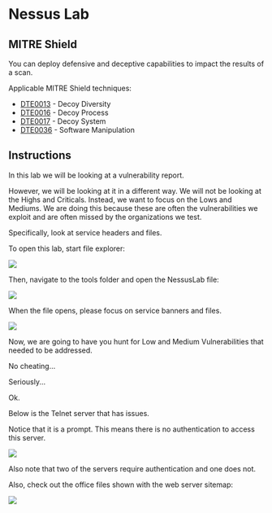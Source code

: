 

# Nessus Lab

MITRE Shield
------------

You can deploy defensive and deceptive capabilities to impact the results of a scan.

Applicable MITRE Shield techniques:
* [DTE0013](https://shield.mitre.org/techniques/DTE0013) - Decoy Diversity
* [DTE0016](https://shield.mitre.org/techniques/DTE0016) - Decoy Process
* [DTE0017](https://shield.mitre.org/techniques/DTE0017) - Decoy System
* [DTE0036](https://shield.mitre.org/techniques/DTE0036) - Software Manipulation

Instructions
------------

In this lab we will be looking at a vulnerability report.

However, we will be looking at it in a different way.  We will not be looking at the Highs and Criticals.  Instead, we want to focus on the Lows and Mediums.  We are doing this because these are often the vulnerabilities we exploit and are often missed by the organizations we test.

Specifically, look at service headers and files.

To open this lab, start file explorer:

![](attachments\Clipboard_2020-06-18-09-12-30.png)

Then, navigate to the tools folder and open the NessusLab file:

![](attachments\Clipboard_2020-06-18-09-12-53.png)


When the file opens, please focus on service banners and files.

![](attachments\Clipboard_2020-06-18-09-13-36.png)


Now, we are going to have you hunt for Low and Medium Vulnerabilities that needed to be addressed.






No cheating...


























Seriously...




Ok.

Below is the Telnet server that has issues.

Notice that it is a prompt.  This means there is no authentication to access this server.


![](attachments\Clipboard_2020-06-18-09-20-18.png)

Also note that two of the servers require authentication and one does not.

Also, check out the office files shown with the web server sitemap:

![](attachments\Clipboard_2020-06-18-09-24-01.png)






